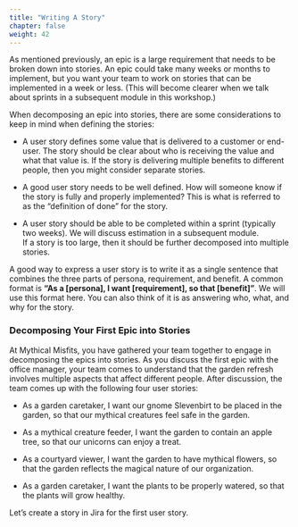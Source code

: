 ```yaml
---
title: "Writing A Story"
chapter: false
weight: 42
---
```


As mentioned previously, an epic is a large requirement that needs to be broken down into stories.  An epic could take many weeks or months to implement, but you want your team to work on stories that can be implemented in a week or less.  (This will become clearer when we talk about sprints in a subsequent module in this workshop.)

When decomposing an epic into stories, there are some considerations to keep in mind when defining the stories:  

- A user story defines some value that is delivered to a customer or end-user.  The story should be clear about who is receiving the value and what that value is.  If the story is delivering multiple benefits to different people, then you might consider separate stories.

- A good user story needs to be well defined.  How will someone know if the story is fully and properly implemented?  This is what is referred to as the “definition of done” for the story.

- A user story should be able to be completed within a sprint (typically two weeks).  We will discuss estimation in a subsequent module.  
If a story is too large, then it should be further decomposed into multiple stories.

A good way to express a user story is to write it as a single sentence that combines the three parts of persona, requirement, and benefit.  A common format is **“As a [persona], I want [requirement], so that [benefit]”**.  We will use this format here.  You can also think of it is as answering who, what, and why for the story.

### Decomposing Your First Epic into Stories

At Mythical Misfits, you have gathered your team together to engage in decomposing the epics into stories.  As you discuss the first epic with the office manager, your team comes to understand that the garden refresh involves multiple aspects that affect different people.  After discussion, the team comes up with the following four user stories:

- As a garden caretaker, I want our gnome Slevenbirt to be placed in the garden, so that our mythical creatures feel safe in the garden.

- As a mythical creature feeder, I want the garden to contain an apple tree, so that our unicorns can enjoy a treat.

- As a courtyard viewer, I want the garden to have mythical flowers, so that the garden reflects the magical nature of our organization.

- As a garden caretaker, I want the plants to be properly watered, so that the plants will grow healthy.

Let’s create a story in Jira for the first user story.

